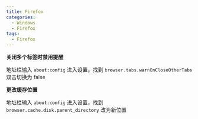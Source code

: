 ```yaml
---
title: Firefox
categories:
  - Windows
  - Firefox
tags:
  - Firefox
---
```


**关闭多个标签时禁用提醒**

地址栏输入 `about:config` 进入设置，找到 `browser.tabs.warnOnCloseOtherTabs` 双击切换为 false

**更改缓存位置**

地址栏输入 `about:config` 进入设置，找到 `browser.cache.disk.parent_directory` 改为新位置

